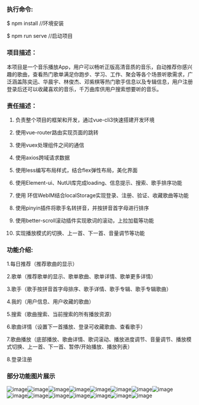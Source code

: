 ### 执行命令:

$ npm install  //环境安装

$ npm run serve  //启动项目  
### 项目描述：  
本项目是一个音乐播放App，用户可以畅听正版高清音质的音乐，自动推荐你感兴趣的歌曲，查看热门歌单满足你跑步、学习、工作、聚会等各个场景听歌需求，广泛涵盖陈奕迅、华晨宇、林俊杰、邓紫棋等热门歌手信息以及专辑信息，用户注册登录后还可以收藏喜欢的音乐，千万曲库供用户搜索想要听的音乐。  
### 责任描述：  
1)	负责整个项目的框架和开发，通过vue-cli3快速搭建开发环境  

2)	使用vue-router路由实现页面的跳转  

3)	使用vuex处理组件之间的通信  

4)	使用axios跨域请求数据  

5)	使用less编写布局样式，结合flex弹性布局，美化界面  

6)	使用Element-ui、NutUI库完成loading、信息提示、搜索、歌手排序功能  

7)	使用 环信WebIM结合localStorage实现登录、注册、验证、收藏歌曲等功能  

8)	使用pinyin插件将歌手名转拼音，并按拼音首字母进行排序  

9)	使用better-scroll滚动插件实现歌词的滚动，上拉加载等功能  

10)	实现播放模式的切换、上一首、下一首、音量调节等功能  


### 功能介绍:

1.每日推荐（推荐歌曲的显示）

2.歌单（推荐歌单的显示、歌单歌曲、歌单详情、歌单更多详情）

3.歌手（歌手按拼音首字母排序、歌手详情、歌手专辑、歌手专辑歌曲）

4.我的（用户信息、用户收藏的歌曲）

5.搜索（歌曲搜索、当前搜索的所有播放资源）

6.歌曲详情（设置下一首播放、登录可收藏歌曲、查看歌手）

7.歌曲播放（底部播放、歌曲详情、歌词滚动、播放进度调节、音量调节、播放模式切换、上一首、下一首、暂停/开始播放、播放列表）

8.登录注册  

### 部分功能图片展示  

![image](https://github.com/yujinxings/music/blob/master/images/1.png)![image](https://github.com/yujinxings/music/blob/master/images/2.png)![image](https://github.com/yujinxings/music/blob/master/images/3.png)![image](https://github.com/yujinxings/music/blob/master/images/4.png)![image](https://github.com/yujinxings/music/blob/master/images/5.png)![image](https://github.com/yujinxings/music/blob/master/images/6.png)![image](https://github.com/yujinxings/music/blob/master/images/7.png)![image](https://github.com/yujinxings/music/blob/master/images/8.png)![image](https://github.com/yujinxings/music/blob/master/images/9.png)![image](https://github.com/yujinxings/music/blob/master/images/10.png)![image](https://github.com/yujinxings/music/blob/master/images/11.png)![image](https://github.com/yujinxings/music/blob/master/images/12.png)![image](https://github.com/yujinxings/music/blob/master/images/13.png)![image](https://github.com/yujinxings/music/blob/master/images/14.png)![image](https://github.com/yujinxings/music/blob/master/images/15.png)

